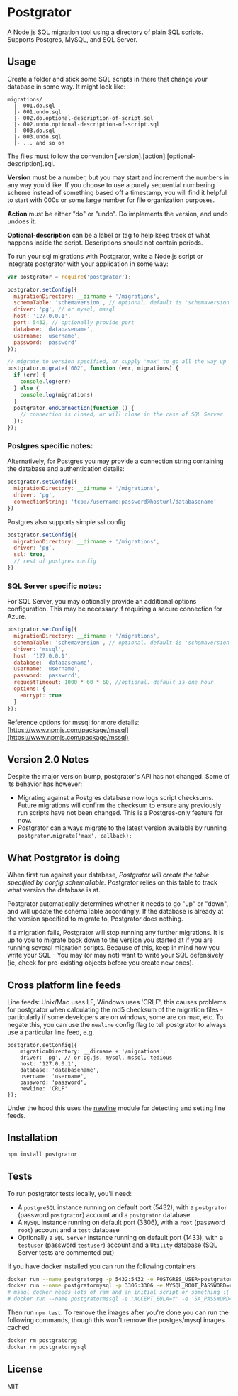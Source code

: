 # Postgrator

A Node.js SQL migration tool using a directory of plain SQL scripts.
Supports Postgres, MySQL, and SQL Server.



## Usage

Create a folder and stick some SQL scripts in there that change your database in some way. It might look like:

```
migrations/
  |- 001.do.sql
  |- 001.undo.sql
  |- 002.do.optional-description-of-script.sql
  |- 002.undo.optional-description-of-script.sql
  |- 003.do.sql
  |- 003.undo.sql
  |- ... and so on
```

The files must follow the convention [version].[action].[optional-description].sql.

**Version** must be a number, but you may start and increment the numbers in any way you'd like.
If you choose to use a purely sequential numbering scheme instead of something based off a timestamp,
you will find it helpful to start with 000s or some large number for file organization purposes.

**Action** must be either "do" or "undo". Do implements the version, and undo undoes it.

**Optional-description** can be a label or tag to help keep track of what happens inside the script. Descriptions should not contain periods.

To run your sql migrations with Postgrator, write a Node.js script or integrate postgrator with your application in some way:

```js
var postgrator = require('postgrator');

postgrator.setConfig({
  migrationDirectory: __dirname + '/migrations',
  schemaTable: 'schemaversion', // optional. default is 'schemaversion'
  driver: 'pg', // or mysql, mssql
  host: '127.0.0.1',
  port: 5432, // optionally provide port
  database: 'databasename',
  username: 'username',
  password: 'password'
});

// migrate to version specified, or supply 'max' to go all the way up
postgrator.migrate('002', function (err, migrations) {
  if (err) {
    console.log(err)
  } else {
    console.log(migrations)
  }
  postgrator.endConnection(function () {
    // connection is closed, or will close in the case of SQL Server
  });
});
```


### Postgres specific notes:

Alternatively, for Postgres you may provide a connection string containing the database and authentication details:

```js
postgrator.setConfig({
  migrationDirectory: __dirname + '/migrations',
  driver: 'pg',
  connectionString: 'tcp://username:password@hosturl/databasename'
})
```

Postgres also supports simple ssl config
```js
postgrator.setConfig({
  migrationDirectory: __dirname + '/migrations',
  driver: 'pg',
  ssl: true,
  // rest of postgres config
})
```

### SQL Server specific notes:

For SQL Server, you may optionally provide an additional options configuration. This may be necessary if requiring a secure connection for Azure.

```js
postgrator.setConfig({
  migrationDirectory: __dirname + '/migrations',
  schemaTable: 'schemaversion', // optional. default is 'schemaversion'
  driver: 'mssql', 
  host: '127.0.0.1',
  database: 'databasename',
  username: 'username',
  password: 'password',
  requestTimeout: 1000 * 60 * 60, //optional. default is one hour
  options: {
    encrypt: true
  }
});

```

Reference options for mssql for more details: [https://www.npmjs.com/package/mssql](https://www.npmjs.com/package/mssql)



## Version 2.0 Notes

Despite the major version bump, postgrator's API has not changed. Some of its behavior has however:

- Migrating against a Postgres database now logs script checksums. Future migrations will confirm the checksum to ensure any previously run scripts have not been changed. This is a Postgres-only feature for now.
- Postgrator can always migrate to the latest version available by running ```postgrator.migrate('max', callback);```



## What Postgrator is doing

When first run against your database, *Postgrator will create the table specified by config.schemaTable.* Postgrator relies on this table to track what version the database is at.

Postgrator automatically determines whether it needs to go "up" or "down", and will update the schemaTable accordingly. If the database is already at the version specified to migrate to, Postgrator does nothing.

If a migration fails, Postgrator will stop running any further migrations. It is up to you to migrate back down to the version you started at if you are running several migration scripts. Because of this, keep in mind how you write your SQL - You may (or may not) want to write your SQL defensively (ie, check for pre-existing objects before you create new ones).



## Cross platform line feeds

Line feeds: Unix/Mac uses LF, Windows uses 'CRLF', this causes problems for postgrator when calculating the md5 checksum of the migration files - particularly if some developers are on windows, some are on mac, etc. To negate this, you can use the `newline` config flag to tell postgrator to always use a particular line feed, e.g.

```
postgrator.setConfig({
    migrationDirectory: __dirname + '/migrations',
    driver: 'pg', // or pg.js, mysql, mssql, tedious
    host: '127.0.0.1',
    database: 'databasename',
    username: 'username',
    password: 'password',
    newline: 'CRLF'
});
```

Under the hood this uses the [newline](www.npmjs.com/package/newline) module for detecting and setting line feeds.



## Installation

```js
npm install postgrator
```


## Tests
To run postgrator tests locally, you'll need:
- A `postgreSQL` instance running on default port (5432), with a `postgrator` (password `postgrator`) account and a `postgrator` database.
- A `MySQL` instance running on default port (3306), with a `root` (password `root`) account and a `test` database
- Optionally a `SQL Server` instance running on default port (1433), with a `testuser` (password `testuser`) account and a `Utility` database (SQL Server tests are commented out)

If you have docker installed you can run the following containers

```sh
docker run --name postgratorpg -p 5432:5432 -e POSTGRES_USER=postgrator -e POSTGRES_PASSWORD=postgrator -d postgres
docker run --name postgratormysql -p 3306:3306 -e MYSQL_ROOT_PASSWORD=root -e MYSQL_DATABASE=test -d mysql
# mssql docker needs lots of ram and an initial script or something :(
# docker run --name postgratormssql -e 'ACCEPT_EULA=Y' -e 'SA_PASSWORD=testuser' -p 1433:1433 -d microsoft/mssql-server-linux
```

Then run `npm test`. To remove the images after you're done you can run the following commands, 
though this won't remove the postges/mysql images cached.

```sh
docker rm postgratorpg
docker rm postgratormysql
```

## License

MIT
